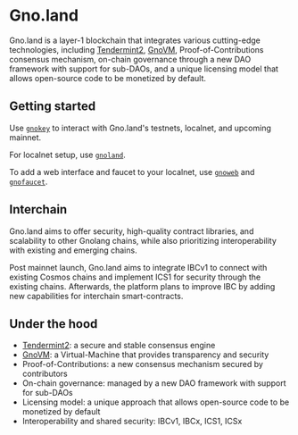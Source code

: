 # Gno.land

Gno.land is a layer-1 blockchain that integrates various cutting-edge technologies, including [Tendermint2](../tm2), [GnoVM](../gnovm), Proof-of-Contributions consensus mechanism, on-chain governance through a new DAO framework with support for sub-DAOs, and a unique licensing model that allows open-source code to be monetized by default.

## Getting started

Use [`gnokey`](./cmd/gnokey) to interact with Gno.land's testnets, localnet, and upcoming mainnet.

For localnet setup, use [`gnoland`](./cmd/gnoland).

To add a web interface and faucet to your localnet, use [`gnoweb`](./cmd/gnoweb) and [`gnofaucet`](../contribs/gnofaucet).

## Interchain

Gno.land aims to offer security, high-quality contract libraries, and scalability to other Gnolang chains, while also prioritizing interoperability with existing and emerging chains.

Post mainnet launch, Gno.land aims to integrate IBCv1 to connect with existing Cosmos chains and implement ICS1 for security through the existing chains.
Afterwards, the platform plans to improve IBC by adding new capabilities for interchain smart-contracts.

## Under the hood

* [Tendermint2](../tm2): a secure and stable consensus engine
* [GnoVM](../gnovm): a Virtual-Machine that provides transparency and security
* Proof-of-Contributions: a new consensus mechanism secured by contributors
* On-chain governance: managed by a new DAO framework with support for sub-DAOs
* Licensing model: a unique approach that allows open-source code to be monetized by default
* Interoperability and shared security: IBCv1, IBCx, ICS1, ICSx
 